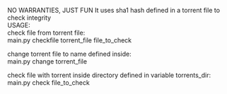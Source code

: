 NO WARRANTIES, JUST FUN
It uses sha1 hash defined in a torrent file to check integrity  
USAGE:  
check file from torrent file:   
    main.py checkfile torrent\_file file\_to\_check  

change torrent file to name defined inside:  
    main.py change torrent\_file  

check file with torrent inside directory defined in variable torrents\_dir:  
    main.py check file\_to\_check 

